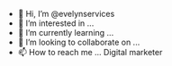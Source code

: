 - 👋 Hi, I’m @evelynservices
- 👀 I’m interested in ...
- 🌱 I’m currently learning ...
- 💞️ I’m looking to collaborate on ...
- 📫 How to reach me ...
Digital marketer
<!---
evelynservices/evelynservices is a ✨ special ✨ repository because its `README.md` (this file) appears on your GitHub profile.
You can click the Preview link to take a look at your changes.
--->
